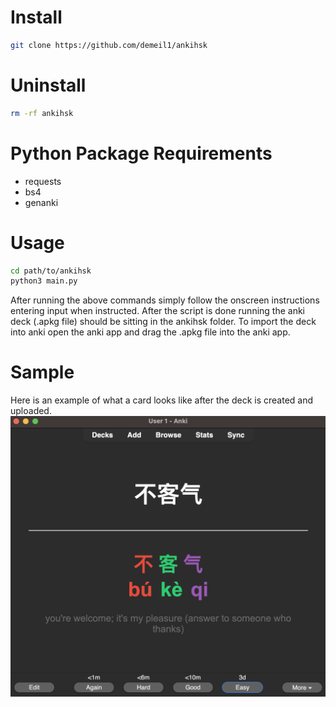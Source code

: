 # Install
```zsh
git clone https://github.com/demeil1/ankihsk
```

# Uninstall
```zsh
rm -rf ankihsk
```

# Python Package Requirements
* requests
* bs4
* genanki

# Usage
```zsh
cd path/to/ankihsk
python3 main.py
```
After running the above commands simply follow the onscreen instructions
entering input when instructed. After the script is done running the 
anki deck (.apkg file) should be sitting in the ankihsk folder. To
import the deck into anki open the anki app and drag the .apkg file 
into the anki app.

# Sample
Here is an example of what a card looks like after the deck is created 
and uploaded.
![sample image](assets/sample.png)
